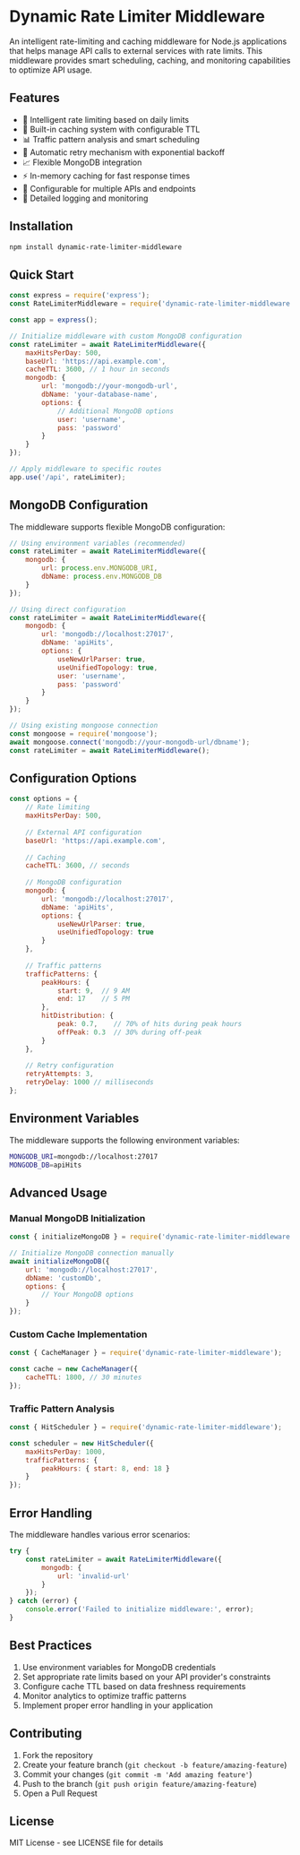 # Dynamic Rate Limiter Middleware

An intelligent rate-limiting and caching middleware for Node.js applications that helps manage API calls to external services with rate limits. This middleware provides smart scheduling, caching, and monitoring capabilities to optimize API usage.

## Features

- 🚀 Intelligent rate limiting based on daily limits
- 💾 Built-in caching system with configurable TTL
- 📊 Traffic pattern analysis and smart scheduling
- 🔄 Automatic retry mechanism with exponential backoff
- 📈 Flexible MongoDB integration
- ⚡ In-memory caching for fast response times
- 🎯 Configurable for multiple APIs and endpoints
- 📝 Detailed logging and monitoring

## Installation

```bash
npm install dynamic-rate-limiter-middleware
```

## Quick Start

```javascript
const express = require('express');
const RateLimiterMiddleware = require('dynamic-rate-limiter-middleware');

const app = express();

// Initialize middleware with custom MongoDB configuration
const rateLimiter = await RateLimiterMiddleware({
    maxHitsPerDay: 500,
    baseUrl: 'https://api.example.com',
    cacheTTL: 3600, // 1 hour in seconds
    mongodb: {
        url: 'mongodb://your-mongodb-url',
        dbName: 'your-database-name',
        options: {
            // Additional MongoDB options
            user: 'username',
            pass: 'password'
        }
    }
});

// Apply middleware to specific routes
app.use('/api', rateLimiter);
```

## MongoDB Configuration

The middleware supports flexible MongoDB configuration:

```javascript
// Using environment variables (recommended)
const rateLimiter = await RateLimiterMiddleware({
    mongodb: {
        url: process.env.MONGODB_URI,
        dbName: process.env.MONGODB_DB
    }
});

// Using direct configuration
const rateLimiter = await RateLimiterMiddleware({
    mongodb: {
        url: 'mongodb://localhost:27017',
        dbName: 'apiHits',
        options: {
            useNewUrlParser: true,
            useUnifiedTopology: true,
            user: 'username',
            pass: 'password'
        }
    }
});

// Using existing mongoose connection
const mongoose = require('mongoose');
await mongoose.connect('mongodb://your-mongodb-url/dbname');
const rateLimiter = await RateLimiterMiddleware();
```

## Configuration Options

```javascript
const options = {
    // Rate limiting
    maxHitsPerDay: 500,
    
    // External API configuration
    baseUrl: 'https://api.example.com',
    
    // Caching
    cacheTTL: 3600, // seconds
    
    // MongoDB configuration
    mongodb: {
        url: 'mongodb://localhost:27017',
        dbName: 'apiHits',
        options: {
            useNewUrlParser: true,
            useUnifiedTopology: true
        }
    },
    
    // Traffic patterns
    trafficPatterns: {
        peakHours: {
            start: 9,  // 9 AM
            end: 17    // 5 PM
        },
        hitDistribution: {
            peak: 0.7,    // 70% of hits during peak hours
            offPeak: 0.3  // 30% during off-peak
        }
    },
    
    // Retry configuration
    retryAttempts: 3,
    retryDelay: 1000 // milliseconds
};
```

## Environment Variables

The middleware supports the following environment variables:

```bash
MONGODB_URI=mongodb://localhost:27017
MONGODB_DB=apiHits
```

## Advanced Usage

### Manual MongoDB Initialization

```javascript
const { initializeMongoDB } = require('dynamic-rate-limiter-middleware');

// Initialize MongoDB connection manually
await initializeMongoDB({
    url: 'mongodb://localhost:27017',
    dbName: 'customDb',
    options: {
        // Your MongoDB options
    }
});
```

### Custom Cache Implementation

```javascript
const { CacheManager } = require('dynamic-rate-limiter-middleware');

const cache = new CacheManager({
    cacheTTL: 1800, // 30 minutes
});
```

### Traffic Pattern Analysis

```javascript
const { HitScheduler } = require('dynamic-rate-limiter-middleware');

const scheduler = new HitScheduler({
    maxHitsPerDay: 1000,
    trafficPatterns: {
        peakHours: { start: 8, end: 18 }
    }
});
```

## Error Handling

The middleware handles various error scenarios:

```javascript
try {
    const rateLimiter = await RateLimiterMiddleware({
        mongodb: {
            url: 'invalid-url'
        }
    });
} catch (error) {
    console.error('Failed to initialize middleware:', error);
}
```

## Best Practices

1. Use environment variables for MongoDB credentials
2. Set appropriate rate limits based on your API provider's constraints
3. Configure cache TTL based on data freshness requirements
4. Monitor analytics to optimize traffic patterns
5. Implement proper error handling in your application

## Contributing

1. Fork the repository
2. Create your feature branch (`git checkout -b feature/amazing-feature`)
3. Commit your changes (`git commit -m 'Add amazing feature'`)
4. Push to the branch (`git push origin feature/amazing-feature`)
5. Open a Pull Request

## License

MIT License - see LICENSE file for details
